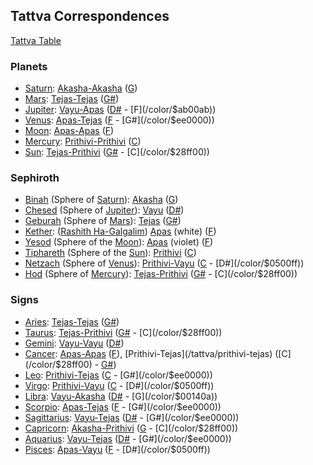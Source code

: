 ## Tattva Correspondences

[Tattva Table](/tattvas)

### Planets
- [Saturn](/keys/Th): [Akasha-Akasha](/tattva/akasha-akasha) ([G](/color/$00140a))
- [Mars](/keys/P): [Tejas-Tejas](/tattva/tejas-tejas) ([G#](/color/$ee0000))
- [Jupiter](/keys/K): [Vayu-Apas](/tattva/vayu-apas) ([D#](/color/$0500ff) - [F](/color/$ab00ab))
- [Venus](/keys/D): [Apas-Tejas](/tattva/apas-tejas) ([F](/color/$ab00ab) - [G#](/color/$ee0000))
- [Moon](/keys/G): [Apas-Apas](/tattva/apas-apas) ([F](/color/$ab00ab))
- [Mercury](/keys/B): [Prithivi-Prithivi](/tattva/prithivi-prithivi) ([C](/color/$28ff00))
- [Sun](/keys/R): [Tejas-Prithivi](/tattva/tejas-prithivi) ([G#](/color/$ee0000) - [C](/color/$28ff00))

### Sephiroth
- [Binah](/keys/BINH) (Sphere of [Saturn](/keys/ShBThAI)): [Akasha](/tattva/akasha-akasha) ([G](/color/$00140a))
- [Chesed](/keys/ChSD) (Sphere of [Jupiter](/keys/TzDK)): [Vayu](/tattva/vayu-vayu) ([D#](/color/$0500ff))
- [Geburah](/keys/GBVRH) (Sphere of [Mars](/keys/MADIM)): [Tejas](/tattva/tejas-tejas) ([G#](/color/$ee0000))
- [Kether](/keys/KThR): ([Rashith Ha-Galgalim](/keys/RAShITh.HGLGLIM)) [Apas](/tattva/apas-apas) (white) ([F](/color/$ffffff))
- [Yesod](/keys/ISVD) (Sphere of the [Moon](/keys/LBNH)): [Apas](/tattva/apas-apas) (violet) ([F](/color/$ab00ab))
- [Tiphareth](/keys/ThPARTh) (Sphere of the [Sun](/keys/ShMSh)): [Prithivi](/tattva/prithivi-prithivi) ([C](/color/$28ff00))
- [Netzach](/keys/NTzCh) (Sphere of [Venus](/keys/NVGH)): [Prithivi-Vayu](/tattva/prithivi-vayu) ([C](/color/$28ff00) - [D#](/color/$0500ff))
- [Hod](/keys/HVD) (Sphere of [Mercury](/keys/KVKB)): [Tejas-Prithivi](/tattva/tejas-prithivi) ([G#](/color/$ee0000) - [C](/color/$28ff00))

### Signs
- [Aries](/keys/H): [Tejas-Tejas](/tattva/tejas-tejas) ([G#](/color/$ee0000))
- [Taurus](/keys/V): [Tejas-Prithivi](/tattva/tejas-prithivi) ([G#](/color/$ee0000) - [C](/color/$28ff00))
- [Gemini](/keys/Z): [Vayu-Vayu](/tattva/vayu-vayu) ([D#](/color/$0500ff))
- [Cancer](/keys/Ch): [Apas-Apas](/tattva/apas-apas) ([F](/color/$ab00ab)), [Prithivi-Tejas](/tattva/prithivi-tejas) ([C](/color/$28ff00) - [G#](/color/$ee0000))
- [Leo](/keys/T): [Prithivi-Tejas](/tattva/prithivi-tejas) ([C](/color/$28ff00) - [G#](/color/$ee0000))
- [Virgo](/keys/I): [Prithivi-Vayu](/tattva/prithivi-vayu) ([C](/color/$28ff00) - [D#](/color/$0500ff))
- [Libra](/keys/L): [Vayu-Akasha](/tattva/vayu-akasha) ([D#](/color/$0500ff) - [G](/color/$00140a))
- [Scorpio](/keys/N): [Apas-Tejas](/tattva/apas-tejas) ([F](/color/$ab00ab) - [G#](/color/$ee0000))
- [Sagittarius](/keys/S): [Vayu-Tejas](/tattva/vayu-tejas) ([D#](/color/$0500ff) - [G#](/color/$ee0000))
- [Capricorn](/keys/O): [Akasha-Prithivi](/tattva/akasha-prithivi) ([G](/color/$00140a) - [C](/color/$28ff00))
- [Aquarius](/keys/Tz): [Vayu-Tejas](/tattva/vayu-tejas) ([D#](/color/$0500ff) - [G#](/color/$ee0000))
- [Pisces](/keys/Q): [Apas-Vayu](/tattva/apas-vayu) ([F](/color/$ab00ab) - [D#](/color/$0500ff))
